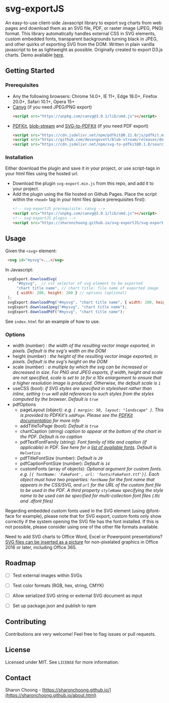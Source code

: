 # svg-exportJS

An easy-to-use client-side Javascript library to export svg charts from web pages and download them as an SVG file, PDF, or raster image (JPEG, PNG) format. This library automatically handles external CSS in SVG elements, custom embedded fonts, transparent backgrounds turning black in JPEG, and other quirks of exporting SVG from the DOM. Written in plain vanilla javascript to be as lightweight as possible. Originally created to export D3.js charts.
Demo available [here](https://sharonchoong.github.io/svg-exportJS/index.html).

## Getting Started

### Prerequisites

* Any the following browsers: Chrome 14.0+, IE 11+, Edge 18.0+, Firefox 20.0+, Safari 10.1+, Opera 15+
* [Canvg](https://github.com/canvg/canvg) (if you need JPEG/PNG export)
  ```html
  <script src="https://unpkg.com/canvg@3.0.1/lib/umd.js"></script>
  ```
* [PDFKit](https://github.com/foliojs/pdfkit), [blob-stream](https://github.com/devongovett/blob-stream) and [SVG-to-PDFKit](https://github.com/alafr/SVG-to-PDFKit) (if you need PDF export)
  ```html
  <script src="https://cdn.jsdelivr.net/npm/pdfkit@0.11.0/js/pdfkit.min.js"></script>
  <script src="https://github.com/devongovett/blob-stream/releases/download/v0.1.3/blob-stream.js"></script>
  <script src="https://cdn.jsdelivr.net/npm/svg-to-pdfkit@0.1.8/source.min.js"></script>
  ```


### Installation

Either download the plugin and save it in your project, or use script-tags in your html files using the hosted url.

* Download the plugin `svg-export.min.js` from this repo, and add it to your project. 
* Add the plugin using the file hosted on Github Pages. Place the script within the `<head>` tag in your html files (place prerequisites first):
   ```html
   <!-- svg-exportJS prerequisite: canvg -->
   <script src="https://unpkg.com/canvg@3.0.1/lib/umd.js"></script>
   <!-- svg-exportJS plugin -->
   <script src="https://sharonchoong.github.io/svg-exportJS/svg-export.min.js"></script>
   ```

## Usage
Given the `<svg>` element:
   ```html
    <svg id="mysvg">...</svg>
   ```
In Javascript:
   ```javascript
    svgExport.downloadSvg(
        "#mysvg",  // css selector of svg element to be exported
        "chart title name", // chart title: file name of exported image
        { width: 200, height: 200 } // options (optional)
    );
    svgExport.downloadPng("#mysvg", "chart title name", { width: 200, height: 200 });
    svgExport.downloadJpeg("#mysvg", "chart title name");
    svgExport.downloadPdf("#mysvg", "chart title name");
   ```
See `index.html` for an example of how to use.

### Options

* width (number) :  _the width of the resulting vector image exported, in pixels. Default is the svg's width on the DOM_
* height (number) :  _the height of the resulting vector image exported, in pixels. Default is the svg's height on the DOM_
* scale (number) :  _a multiple by which the svg can be increased or decreased in size. For PNG and JPEG exports, if width, height and scale are not specified, scale is set to `10` for a 10x enlargement to ensure that a higher resolution image is produced. Otherwise, the default scale is `1`_
* useCSS (bool):  _if SVG styles are specified in stylesheet rather than inline, setting `true` will add references to such styles from the styles computed by the browser. Default is `true`_
* pdfOptions
    * pageLayout (object): _e.g. `{ margin: 50, layout: "landscape" }`.  This is provided to PDFKit's `addPage`. Please see the [PDFKit documentation](https://pdfkit.org/docs/getting_started.html#adding_pages) for more info_
    * addTitleToPage (bool): _Default is `true`_
    * chartCaption (string) _caption to appear at the bottom of the chart in the PDF.  Default is no caption_
    * pdfTextFontFamily (string): _Font family of title and caption (if applicable) in PDF. See here for a [list of available fonts](http://pdfkit.org/docs/text.html#fonts). Default is `Helvetica`_
    * pdfTitleFontSize (number): _Default is `20`_
    * pdfCaptionFontSize (number):  _Default is `14`_
    * customFonts (array of objects): _Optional argument for custom fonts. e.g. `[{ fontName: 'FakeFont', url: 'fonts/FakeFont.ttf'}]`. Each object must have two properties: `fontName` for the font name that appears in the CSS/SVG, and `url` for the URL of the custom font file to be used in the PDF. A third property `styleName` specifying the style name to be used can be specified for multi-collection font files (.ttc and .dfont files)_ 

    
Regarding embedded custom fonts used in the SVG element (using @font-face for example), please note that for SVG export, custom fonts only show correctly if the system opening the SVG file has the font installed.  If this is not possible, please consider using one of the other file formats available.


Need to add SVG charts to Office Word, Excel or Powerpoint presentations? [SVG files can be inserted as a picture](https://support.microsoft.com/en-us/office/edit-svg-images-in-microsoft-office-365-69f29d39-194a-4072-8c35-dbe5e7ea528c) for non-pixelated graphics in Office 2016 or later, including Office 365.

## Roadmap
- [ ] Test external images within SVGs
- [ ] Test color formats (RGB, hex, string, CMYK)
- [ ] Allow serialized SVG string or external SVG document as input
- [ ] Set up package.json and publish to npm


## Contributing
Contributions are very welcome! Feel free to flag issues or pull requests.


## License

Licensed under MIT. See `LICENSE` for more information.


## Contact

Sharon Choong -  [https://sharonchoong.github.io/](https://sharonchoong.github.io/about.html)
